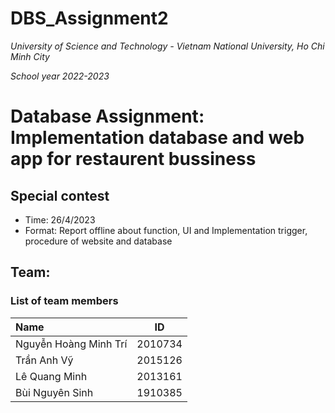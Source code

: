 # DBS_Assignment2
*University of Science and Technology - Vietnam National University, Ho Chi Minh City*

*School year 2022-2023*
# Database Assignment: Implementation database and web app for restaurent bussiness

## Special contest
<ul>
  <li>Time: 26/4/2023
  <li>Format: Report offline about function, UI and Implementation trigger, procedure of website and database
</ul>

## Team: 
### List of team members
| Name | ID |
| :---- | :----: |
| Nguyễn Hoàng Minh Trí | 2010734 |
| Trần Anh Vỹ| 2015126 |
| Lê Quang Minh | 2013161 |
| Bùi Nguyên Sinh  | 1910385 |

<br> 
